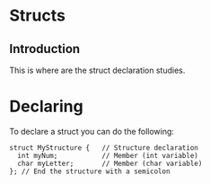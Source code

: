 # Structs

## Introduction

This is where are the struct declaration studies.


# Declaring

To declare a struct you can do the following:

```
struct MyStructure {   // Structure declaration
  int myNum;           // Member (int variable)
  char myLetter;       // Member (char variable)
}; // End the structure with a semicolon
```